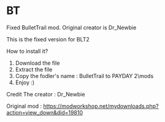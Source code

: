 # BT
Fixed BulletTrail mod. Original creator is Dr_Newbie

This is the fixed version for BLT2

How to install it?
1. Download the file 
2. Extract the file 
3. Copy the fodler's name : BulletTrail to PAYDAY 2\mods
4. Enjoy :)

Credit 
The creator : Dr_Newbie 

Original mod : https://modworkshop.net/mydownloads.php?action=view_down&did=19810
